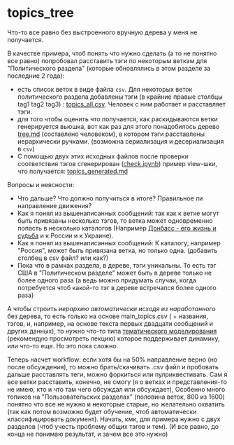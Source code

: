 # topics_tree


Что-то все равно без выстроенного вручную дерева у меня не получается.

В качестве примера, чтоб понять что нужно сделать (а то не понятно все равно) попробовал расставить тэги по некоторым веткам для "Политического раздела" (которые обновлялись в этом разделе за последние 2 года):

- есть список веток в виде файла `csv`. Для некоторых веток политического раздела добавлены тэги (в крайние правые столбцы tag1 tag2 tag3) : [topics_all.csv](https://github.com/normalized2/topics_tree/blob/master/topics_all.csv). Человек с ним работает и расставляет тэги.
- для того чтобы оценить что получается, как раскидываются ветки генерируется вьюшка, вот как раз для этого  понадобилось дерево [tree.md](https://github.com/normalized2/topics_tree/blob/master/tree.md) (составлено человеком), в котором тэги расставлены иерархически ручками. (возможна сериализация и десериализация в `csv`)
- С помощью двух этих исходных файлов после проверки соответствия тэгов сгенерирован ([check.ipynb](https://github.com/normalized2/topics_tree/blob/master/check.ipynb)) пример view-шки, что получается: [topics_generated.md](https://github.com/normalized2/topics_tree/blob/master/topics_generated.md)

Вопросы и неясности:
- Что дальше? Что должно получиться в итоге? Правильное ли направление движения?
- Как я понял из вышенаписанных сообщений: так как к ветке могут быть привязаны несколько тэгов, то ветка может одновременно попасть в несколько каталогов (Например [Донбасс - его жизнь и судьба](https://glav.su/forum/4/2658/) и к России и к Украине).
- Как я понял из вышенаписанных сообщений: К каталогу, например "Россия", может быть привязана ветка, но только одна. (добавить столбец в csv файл? или как?)
- Пока что в рамках раздела, в дереве, тэги уникальны. То есть тэг США в "Политическом разделе" может быть в дереве только  не более одного раза (а ведь можно придумать случаи, когда потребуется чтоб какой-то тэг в дереве встречался более одного раза)

А чтобы строить *иерархию автоматически исходя из наработанного* без дерева, то есть только на основе main_topics.csv ( + названия, тэгов, и, например, на основе текста первых двадцати сообщений и других данных), то нужно что-то типа [тематического моделирования](https://habrahabr.ru/company/yandex/blog/313340/) (рекомендую просмотреть лекцию) которое поддерживает динамику, или что-то еще. Но это пока сложно.

Теперь насчет workflow:
если хотя бы на 50% направление верно (но после обсуждения), то можно брать/скачивать .csv файл и пробовать дальше расставлять теги, можно форкиться или пулриквестивать. Сам я все ветки расставить, конечно, не смогу (я о ветках и представления-то не имею, кто и что там чего обсуждал или обсуждает), Особенно много топиков на "Пользовательских разделах" (половина веток, 800 из 1600) понятно что все не нужно и некоторые старые, но желательно охватить (так как потом возможно будет обучение, чтоб автоматически классифицировать документ). Начать, кмк, для примера нужно с двух разделов (чтоб учесть проблему общих тэгов и тем).
(И все равно, до конца не понимаю результат, и зачем все это нужно)
